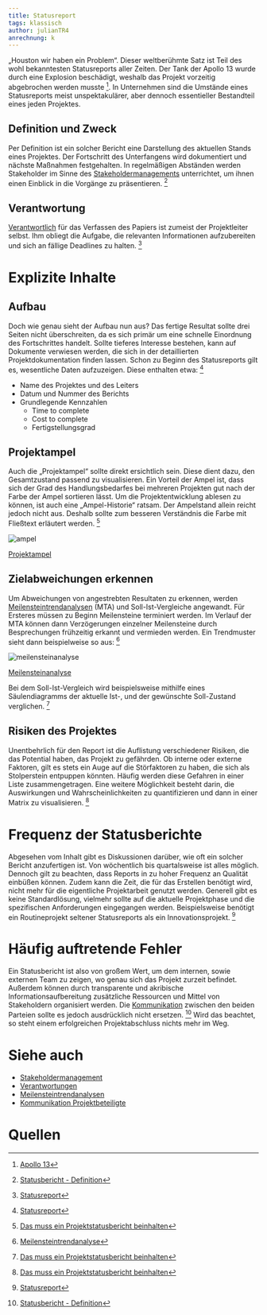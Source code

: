 ```yaml
---
title: Statusreport
tags: klassisch
author: julianTR4
anrechnung: k
---
```

„Houston wir haben ein Problem“. Dieser weltberühmte Satz ist Teil des wohl bekanntesten Statusreports aller Zeiten. Der Tank der Apollo 13 wurde durch eine Explosion beschädigt, weshalb das Projekt vorzeitig abgebrochen werden musste [^5]. In Unternehmen sind die Umstände eines Statusreports meist unspektakulärer, aber dennoch essentieller Bestandteil eines jeden Projektes.

## Definition und Zweck
Per Definition ist ein solcher Bericht eine Darstellung des aktuellen Stands eines Projektes. Der Fortschritt des Unterfangens wird dokumentiert und nächste Maßnahmen festgehalten. In regelmäßigen Abständen werden Stakeholder im Sinne des [Stakeholdermanagements](https://github.com/ManagingProjectsSuccessfully/ManagingProjectsSuccessfully.github.io/blob/main/kb/Stakeholdermanagement.md) unterrichtet, um ihnen einen Einblick in die Vorgänge zu präsentieren. [^1]

## Verantwortung
[Verantwortlich](https://github.com/ManagingProjectsSuccessfully/ManagingProjectsSuccessfully.github.io/blob/main/kb/Verantwortlichkeiten.md) für das Verfassen des Papiers ist zumeist der Projektleiter selbst. Ihm obliegt die Aufgabe, die relevanten Informationen aufzubereiten und sich an fällige Deadlines zu halten. [^2]

# Explizite Inhalte
## Aufbau
Doch wie genau sieht der Aufbau nun aus? Das fertige Resultat sollte drei Seiten nicht überschreiten, da es sich primär um eine schnelle Einordnung des Fortschrittes handelt. Sollte tieferes Interesse bestehen, kann auf Dokumente verwiesen werden, die sich in der detaillierten Projektdokumentation finden lassen. 
Schon zu Beginn des Statusreports gilt es, wesentliche Daten aufzuzeigen. Diese enthalten etwa: [^2]
* Name des Projektes und des Leiters
* Datum und Nummer des Berichts
* Grundlegende Kennzahlen
  - Time to complete
  - Cost to complete
  - Fertigstellungsgrad
 
 ## Projektampel
 Auch die „Projektampel“ sollte direkt ersichtlich sein. Diese dient dazu, den Gesamtzustand passend zu visualisieren. Ein Vorteil der Ampel ist, dass sich der Grad des Handlungsbedarfes bei mehreren Projekten gut nach der Farbe der Ampel sortieren lässt. Um die Projektentwicklung ablesen zu können, ist auch eine „Ampel-Historie“ ratsam. Der Ampelstand allein reicht jedoch nicht aus. Deshalb sollte zum besseren Verständnis die Farbe mit Fließtext erläutert werden. [^3]

![ampel](https://user-images.githubusercontent.com/92935784/142887051-4fdb07e0-5f4e-456a-a2b8-4245d1844686.png)

[Projektampel](https://www.business-wissen.de/artikel/projektmanagement-das-muss-ein-projektstatusbericht-beinhalten/)

## Zielabweichungen erkennen
Um Abweichungen von angestrebten Resultaten zu erkennen, werden [Meilensteintrendanalysen](https://github.com/ManagingProjectsSuccessfully/ManagingProjectsSuccessfully.github.io/blob/main/kb/Meilensteintrendanalyse.md) (MTA) und Soll-Ist-Vergleiche angewandt. Für Ersteres müssen zu Beginn Meilensteine terminiert werden. Im Verlauf der MTA können dann Verzögerungen einzelner Meilensteine durch Besprechungen frühzeitig erkannt und vermieden werden. Ein Trendmuster sieht dann beispielweise so aus: [^4]

![meilensteinanalyse](https://user-images.githubusercontent.com/92935784/142887336-e8306f44-1d24-4a89-95ee-d39e0c624db5.png)

[Meilensteinanalyse](https://de.wikipedia.org/wiki/Datei:MTA2.png)

Bei dem Soll-Ist-Vergleich wird beispielsweise mithilfe eines Säulendiagramms der aktuelle Ist-, und der gewünschte Soll-Zustand verglichen. [^3]

## Risiken des Projektes
Unentbehrlich für den Report ist die Auflistung verschiedener Risiken, die das Potential haben, das Projekt zu gefährden. Ob interne oder externe Faktoren, gilt es stets ein Auge auf die Störfaktoren zu haben, die sich als Stolperstein entpuppen könnten. Häufig werden diese Gefahren in einer Liste zusammengetragen. Eine weitere Möglichkeit besteht darin, die Auswirkungen und Wahrscheinlichkeiten zu quantifizieren und dann in einer Matrix zu visualisieren. [^3]

# Frequenz der Statusberichte
Abgesehen vom Inhalt gibt es Diskussionen darüber, wie oft ein solcher Bericht anzufertigen ist. Von wöchentlich bis quartalsweise ist alles möglich. Dennoch gilt zu beachten, dass Reports in zu hoher Frequenz an Qualität einbüßen können. Zudem kann die Zeit, die für das Erstellen benötigt wird, nicht mehr für die eigentliche Projektarbeit genutzt werden. Generell gibt es keine Standardlösung, vielmehr sollte auf die aktuelle Projektphase und die spezifischen Anforderungen eingegangen werden. Beispielsweise benötigt ein Routineprojekt seltener Statusreports als ein Innovationsprojekt. [^2]

# Häufig auftretende Fehler 
Ein Statusbericht ist also von großem Wert, um dem internen, sowie externen Team zu zeigen, wo genau sich das Projekt zurzeit befindet. Außerdem können durch transparente und akribische Informationsaufbereitung zusätzliche Ressourcen und Mittel von Stakeholdern organisiert werden. Die [Kommunikation](https://github.com/ManagingProjectsSuccessfully/ManagingProjectsSuccessfully.github.io/blob/main/kb/Kommunikation_Projektbeteiligte.md) zwischen den beiden Parteien sollte es jedoch ausdrücklich nicht ersetzen. [^1] Wird das beachtet, so steht einem erfolgreichen Projektabschluss nichts mehr im Weg.

# Siehe auch
* [Stakeholdermanagement](https://github.com/ManagingProjectsSuccessfully/ManagingProjectsSuccessfully.github.io/blob/main/kb/Stakeholdermanagement.md)
* [Verantwortungen](https://github.com/ManagingProjectsSuccessfully/ManagingProjectsSuccessfully.github.io/blob/main/kb/Verantwortlichkeiten.md)
* [Meilensteintrendanalysen](https://github.com/ManagingProjectsSuccessfully/ManagingProjectsSuccessfully.github.io/blob/main/kb/Meilensteintrendanalyse.md)
* [Kommunikation Projektbeteiligte](https://github.com/ManagingProjectsSuccessfully/ManagingProjectsSuccessfully.github.io/blob/main/kb/Kommunikation_Projektbeteiligte.md)

# Quellen

[^1]: [Statusbericht - Definition](https://www.kraus-und-partner.de/wissen-und-co/wiki/statusbericht)
[^2]: [Statusreport](https://www.projektmanagementhandbuch.de/handbuch/projektrealisierung/statusreport/)
[^3]: [Das muss ein Projektstatusbericht beinhalten](https://www.business-wissen.de/artikel/projektmanagement-das-muss-ein-projektstatusbericht-beinhalten/)
[^4]: [Meilensteintrendanalyse](https://de.wikipedia.org/wiki/Meilensteintrendanalyse)
[^5]: [Apollo 13](https://de.wikipedia.org/wiki/Apollo_13)
